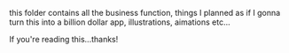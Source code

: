 this folder contains all the business function, things I planned as if I gonna turn this into a billion dollar app, illustrations, aimations etc...

If you're reading this...thanks!
